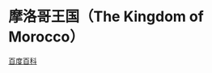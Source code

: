 # 摩洛哥王国（The Kingdom of Morocco）

[百度百科](https://baike.baidu.com/item/%E6%91%A9%E6%B4%9B%E5%93%A5/373533)
